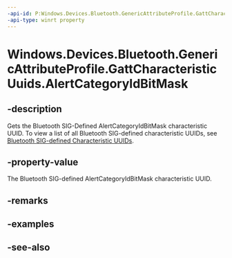 ----api-id: P:Windows.Devices.Bluetooth.GenericAttributeProfile.GattCharacteristicUuids.AlertCategoryIdBitMask
-api-type: winrt property
---<!-- Property syntaxpublic System.Guid AlertCategoryIdBitMask { get; }--># Windows.Devices.Bluetooth.GenericAttributeProfile.GattCharacteristicUuids.AlertCategoryIdBitMask## -descriptionGets the Bluetooth SIG-Defined AlertCategoryIdBitMask characteristic UUID. To view a list of all Bluetooth SIG-defined characteristic UUIDs, see [Bluetooth SIG-defined Characteristic UUIDs](http://go.microsoft.com/fwlink/p/?LinkId=391800).## -property-valueThe Bluetooth SIG-defined AlertCategoryIdBitMask characteristic UUID.## -remarks## -examples## -see-also